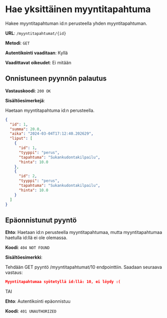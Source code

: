 # Hae yksittäinen myyntitapahtuma

Hakee myyntitapahtuman id:n perusteella yhden myyntitapahtuman.

**URL**: `/myyntitapahtumat/{id}`

**Metodi**: `GET`

**Autentikointi vaaditaan**: Kyllä

**Vaadittavat oikeudet**: Ei mitään

## Onnistuneen pyynnön palautus

**Vastauskoodi**: `200 OK`

**Sisältöesimerkejä**:

Haetaan myyntitapahtuma id:n perusteella.

```json
{
  "id": 1,
  "summa": 20.0,
  "aika": "2024-03-04T17:12:40.202629",
  "liput": [
    {
      "id": 1,
      "tyyppi": "perus",
      "tapahtuma": "Sukankudontakilpailu",
      "hinta": 10.0
    },
    {
      "id": 2,
      "tyyppi": "perus",
      "tapahtuma": "Sukankudontakilpailu",
      "hinta": 10.0
    }
  ]
}
```

## Epäonnistunut pyyntö

**Ehto**: Haetaan id:n perusteella myyntitapahtumaa, mutta myyntitapahtumaa haetulla id:llä ei ole olemassa.

**Koodi**: `404 NOT FOUND`

**Sisältöesimerkki**:

Tehdään GET pyyntö /myyntitapahtumat/10 endpointtiin. Saadaan seuraava vastaus:

```json
Myyntitapahtumaa syötetyllä id:llä: 10, ei löydy :(
```

TAI

__Ehto__: Autentikointi epäonnistuu

__Koodi__: `401 UNAUTHORIZED`